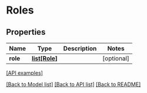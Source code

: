 # Roles

## Properties
Name | Type | Description | Notes
------------ | ------------- | ------------- | -------------
**role** | [**list[Role]**](Role.md) |  | [optional] 

[[API examples]](http://devopshq.github.io/teamcity/teamcity_models/Roles.html)

[[Back to Model list]](../README.md#documentation-for-models) [[Back to API list]](../README.md#documentation-for-api-endpoints) [[Back to README]](../README.md)


